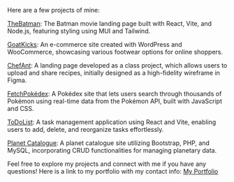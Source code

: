 

Here are a few projects of mine:

[TheBatman](https://thebatmansite.netlify.app/): The Batman movie landing page built with React, Vite, and Node.js, featuring styling using MUI and Tailwind.

[GoatKicks](https://dho9.dmitstudent.ca/wordpress/): An e-commerce site created with WordPress and WooCommerce, showcasing various footwear options for online shoppers.

[ChefAnt](https://chefant.netlify.app/): A landing page developed as a class project, which allows users to upload and share recipes, initially designed as a high-fidelity wireframe in Figma.

[FetchPokédex](https://fetchpokedex.netlify.app/): A Pokédex site that lets users search through thousands of Pokémon using real-time data from the Pokémon API, built with JavaScript and CSS.

[ToDoList](https://addittolist.netlify.app/): A task management application using React and Vite, enabling users to add, delete, and reorganize tasks effortlessly.

[Planet Catalogue](http://planetcatalogue.42web.io/?i=1): A planet catalogue site utilizing Bootstrap, PHP, and MySQL, incorporating CRUD functionalities for managing planetary data.


Feel free to explore my projects and connect with me if you have any questions! Here is a link to my portfolio with my contact info: [My Portfolio](https://derekhoportfolio.netlify.app/)
